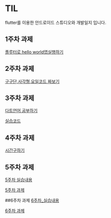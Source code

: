 # TIL

flutter를 이용한 안드로이드 스튜디오와 개발일지 입니다.

## 1주차 과제

[플루터로 hello world앱실행하기](https://github.com/izuna69/app/blob/test2/2021136057_b/%ED%94%8C%EB%A3%A8%ED%84%B0%EB%A1%9C%20hello%20world%20%EC%95%B1%EC%8B%A4%ED%96%89%ED%95%98%EA%B8%B0%201b230e98279f8038bc9afa1ec9603995.md)

## 2주차 과제


[구구단,사각형,요일코드 짜보기](https://github.com/izuna69/app/blob/test2/2021136057_b/2%EC%A3%BC%EC%B0%A8%EA%B3%BC%EC%A0%9C.md) 

## 3주차 과제

[다트언어 공부하기](https://github.com/izuna69/app/blob/test2/2021136057_b/dart%EC%96%B8%EC%96%B4%201bd30e98279f80fb84b9c52a2e9f6ab5.md)

[실습코드](https://github.com/izuna69/app/blob/test2/2021136057_b/%EC%8B%A4%EC%8A%B5%20%EC%BD%94%EB%93%9C%201c74f7ca3dd98041a492dcd2f0a9767a.md)
## 4주차 과제 

[시간구하기](https://github.com/izuna69/app/blob/test2/2021136057_b/%EC%8B%9C%EA%B0%84%20%EA%B5%AC%ED%95%98%EA%B8%B0%201c74f7ca3dd98041a492dcd2f0a9767a.md)

## 5주차 과제

[5주차 실습내용](https://github.com/izuna69/app/blob/test2/2021136057_b/5%EC%A3%BC%EC%B0%A8%20%EC%8B%A4%EC%8A%B5%201ce4f7ca3dd9801cab77d57df90876a5.md)

[5주차 과제](https://github.com/izuna69/app/blob/test2/2021136057_b/%EA%B3%84%EC%82%B0%EA%B8%B0%20UI%EC%99%80%20%EB%A0%88%EC%9D%B4%EC%95%84%EC%9B%83%20%EA%B3%BC%EC%A0%9C%201d030e98279f80b0878fc53d458ecb64.md)


##6주차 과제
[6주차_실습내용]()

[6주차 과제](https://github.com/izuna69/app/blob/test2/2021136057_b/6%EC%A3%BC%EC%B0%A8%20%EA%B3%BC%EC%A0%9C%201ce4f7ca3dd9801cab77d57df90876a5.md)